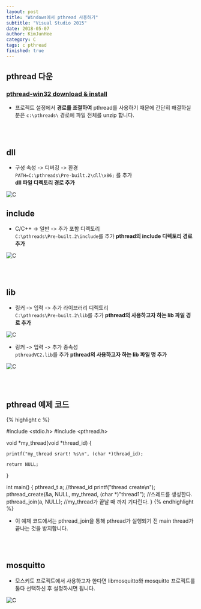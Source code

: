 ```yaml
---
layout: post
title: "Windows에서 pthread 사용하기"
subtitle: "Visual Studio 2015"
date: 2018-05-07
author: KimJunHee
category: C
tags: c pthread
finished: true
---
```


## pthread 다운

### [pthread-win32 download & install](ftp://sourceware.org/pub/pthreads-win32/pthreads-w32-2-9-1-release.zip)

* 프로젝트 설정에서 __경로를 조절하여__ pthread를 사용하기 때문에 간단히 해결하실 분은 ```c:\pthreads\``` 경로에 파일 전체를 unzip 합니다.

<br/><br/>

## dll

* 구성 속성 -> 디버깅 -> 환경<br/>
```PATH=C:\pthreads\Pre-built.2\dll\x86;``` 를 추가<br/>
__dll 파일 디렉토리 경로 추가__

![C](/assets/c/1/1-env.png)


## include

* C/C++ -> 일반 -> 추가 포함 디렉토리<br/>
```C:\pthreads\Pre-built.2\include```를 추가
__pthread의 include 디렉토리 경로 추가__

![C](/assets/c/1/2-dir.png)

<br/><br/>

## lib

* 링커 -> 입력 -> 추가 라이브러리 디렉토리<br/>
```C:\pthreads\Pre-built.2\lib```를 추가
__pthread의 사용하고자 하는 lib 파일 경로 추가__

![C](/assets/c/1/5.png)

* 링커 -> 입력 -> 추가 종속성<br/>
```pthreadVC2.lib```를 추가
__pthread의 사용하고자 하는 lib 파일 명 추가__

![C](/assets/c/1/3-add.png)

<br/><br/>
## pthread 예제 코드

{% highlight c %}

#include <stdio.h>
#include <pthread.h>

void *my_thread(void *thread_id) {

	printf("my_thread srart! %s\n", (char *)thread_id);

	return NULL;
}

int main() {
	pthread_t a; //thread_id
	printf("thread create\n");
	pthread_create(&a, NULL, my_thread, (char *)"thread1");	 //스레드를 생성한다.
	pthread_join(a, NULL); //my_thread가 끝날 때 까지 기다린다.
}
{% endhighlight %}

* 이 예제 코드에서는 pthread_join을 통해 pthread가 실행되기 전 main thread가 끝나는 것을 방지합니다.

<br/><br/>
## mosquitto

* 모스키토 프로젝트에서 사용하고자 한다면 libmosquitto와 mosquitto 프로젝트를 둘다 선택하신 후 설정하시면 됩니다.

![C](/assets/c/1/4-config.png)
